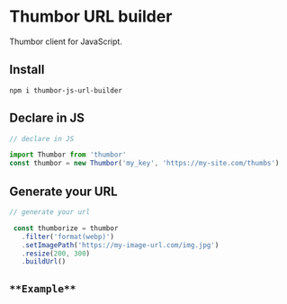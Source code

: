 # Thumbor URL builder
Thumbor client for JavaScript.

## Install

```
npm i thumbor-js-url-builder
```

## Declare in JS

```js
// declare in JS

import Thumbor from 'thumbor'
const thumbor = new Thumbor('my_key', 'https://my-site.com/thumbs')
```

## Generate your URL

```js
// generate your url

 const thumborize = thumbor
   .filter('format(webp)')
   .setImagePath('https://my-image-url.com/img.jpg')
   .resize(200, 300)
   .buildUrl()
```

## `**Example**`